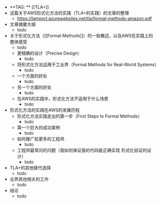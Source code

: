 - **TAG: ** [[TLA+]]
- 这篇关于AWS形式化方法的实践（TLA+的实践）的文章的整理
	- https://lamport.azurewebsites.net/tla/formal-methods-amazon.pdf
- 文章摘要大纲
	- todo
- 关于形式化方法（[[Formal Methods]]）的一些概述，以及AWS在实践上的整体感受
	- todo
	- 更精确的设计（Precise Design）
		- todo
	- 将形式化方法运用于工业界（Formal Methods for Real-World Systems）
		- todo
	- 一个方面的好处
		- todo
	- 另一个方面的好处
		- todo
	- 在AWS的实践中，形式化方法不适用于什么场景
		- todo
- 形式化方法的实践在AWS的发展历程
	- 形式化方法实践走出的第一步（First Steps to Formal Methods）
		- todo
	- 第一个巨大的成功案例
		- todo
	- 如何推广给更多的工程师
		- todo
	- 工程师最常问的问题（我如何保证我的代码能正确实现 形式化验证的设计）
		- todo
- TLA+的其他替代选择
	- todo
- 业界其他相关的工作
	- todo
- 结论
	- todo